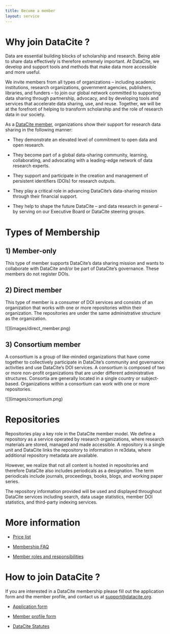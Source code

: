 ```yaml
---
title: Become a member
layout: service
---
```


# Why join DataCite ?

Data are essential building blocks of scholarship and research. Being able to share data effectively is therefore extremely important. At DataCite, we develop and support tools and methods that make data more accessible and more useful.

We invite members from all types of organizations – including academic institutions, research organizations, government agencies, publishers, libraries, and funders – to join our global network committed to supporting data sharing through partnership, advocacy, and by developing tools and services that accelerate data sharing, use, and reuse. Together, we will be at the forefront of helping to transform scholarship and the role of research data in our society.

As a [DataCite member](/members.html), organizations show their support for research data sharing in the following manner:

- They demonstrate an elevated level of commitment to open data and open research.

- They become part of a global data-sharing community, learning, collaborating, and advocating with a leading-edge network of data research experts. 

- They support and participate in the creation and management of persistent identifiers (DOIs) for research outputs. 

- They play a critical role in advancing DataCite’s data-sharing mission through their financial support. 

- They help to shape the future DataCite – and data research in general – by serving on our Executive Board or DataCite steering groups.

# Types of Membership

## 1) Member-only

This type of member supports DataCite’s data sharing mission and wants to collaborate with DataCite and/or be part of DataCite’s governance. These members do not register DOIs.

## 2) Direct member

This type of member is a consumer of DOI services and consists of an organization that works with one or more repositories within their organization. The repositories are under the same administrative structure as the organization.

<div class="section-img-small">
  ![](images/direct_member.png)
</div>

## 3) Consortium member

A consortium is a group of like-minded organizations that have come together to collectively participate in DataCite’s community and governance activities and use DataCite’s DOI services. A consortium is composed of two or more non-profit organizations that are under different administrative structures. Consortia are generally located in a single country or subject-based. Organizations within a consortium can work with one or more repositories.

<div class="section-img">
  ![](images/consortium.png)
</div>

# Repositories

Repositories play a key role in the DataCite member model. We define a repository as a service operated by research organizations, where research materials are stored, managed and made accessible. A repository is a single unit and DataCite links the repository to information in re3data, where additional repository metadata are available.

However, we realize that not all content is hosted in repositories and therefore DataCite also includes periodicals as a designation. The term periodicals include journals, proceedings, books, blogs, and working paper series.

The repository information provided will be used and displayed throughout DataCite services including search, data usage statistics, member DOI statistics, and third-party indexing services.

# More information

* [Price list](/pricelist.html)

* [Membership FAQ](https://support.datacite.org/docs/general)

* [Member roles and responsibilities](https://drive.google.com/drive/u/0/folders/1gV_0FJw_gJhbevjUG8GIdhj7jTA4FHYg)

# How to join DataCite ?

If you are interested in a DataCite membership please fill out the application form and the member profile, and contact us at [support@datacite.org](mailto:support@datacite.org).

- [Application form](/assets/datacite_application.pdf) 

- [Member profile form](/assets/datacite_profile.pdf) 

- [DataCite Statutes](/documents/statutes.html)
